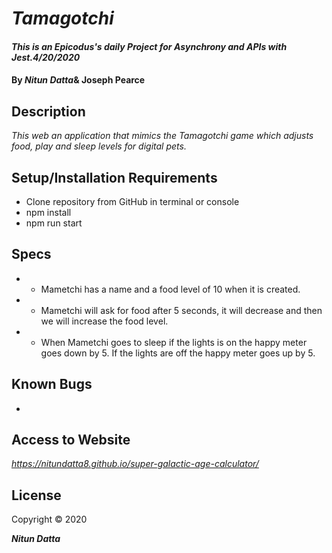 # _Tamagotchi_

#### _This is an Epicodus's daily Project for Asynchrony and APIs with Jest.4/20/2020_

#### By _**Nitun Datta**_& **Joseph Pearce**

## Description

_This web an application that mimics the Tamagotchi game which adjusts food, play and sleep levels for digital pets._

## Setup/Installation Requirements

* Clone repository from GitHub in terminal or console
* npm install
* npm run start


## Specs

* - Mametchi has a name and a food level of 10 when it is created.
* - Mametchi will ask for food after 5 seconds, it will decrease and then we will increase the food level. 
* - When Mametchi goes to sleep if the lights is on the happy meter goes down by 5.  If the lights are off the happy meter goes up by 5. 


## Known Bugs
- 


## Access to Website

_https://nitundatta8.github.io/super-galactic-age-calculator/_

## License

Copyright © 2020

**_Nitun Datta_**
